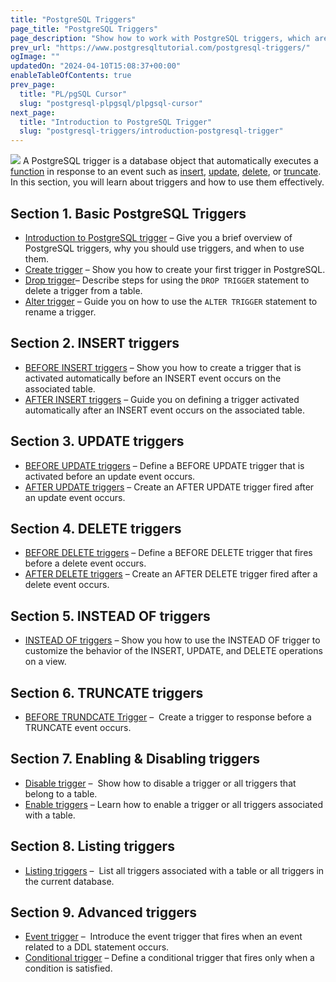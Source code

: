 ```yaml
---
title: "PostgreSQL Triggers"
page_title: "PostgreSQL Triggers"
page_description: "Show how to work with PostgreSQL triggers, which are the functions invoked automatically when an event occurs in the associated tables."
prev_url: "https://www.postgresqltutorial.com/postgresql-triggers/"
ogImage: ""
updatedOn: "2024-04-10T15:08:37+00:00"
enableTableOfContents: true
prev_page: 
  title: "PL/pgSQL Cursor"
  slug: "postgresql-plpgsql/plpgsql-cursor"
next_page: 
  title: "Introduction to PostgreSQL Trigger"
  slug: "postgresql-triggers/introduction-postgresql-trigger"
---
```






![](/postgresqltutorial/PostgreSQL-Trigger.png?alignright)
A PostgreSQL trigger is a database object that automatically executes a [function](postgresql-plpgsql/postgresql-create-function) in response to an event such as [insert](postgresql-tutorial/postgresql-insert), [update](postgresql-tutorial/postgresql-update), [delete](postgresql-tutorial/postgresql-delete), or [truncate](postgresql-tutorial/postgresql-truncate-table). In this section, you will learn about triggers and how to use them effectively.


## Section 1\. Basic PostgreSQL Triggers

* [Introduction to PostgreSQL trigger](postgresql-triggers/introduction-postgresql-trigger "Introduction to PostgreSQL Trigger") – Give you a brief overview of PostgreSQL triggers, why you should use triggers, and when to use them.
* [Create trigger](postgresql-triggers/creating-first-trigger-postgresql "Creating the First Trigger in PostgreSQL") – Show you how to create your first trigger in PostgreSQL.
* [Drop trigger](postgresql-triggers/postgresql-drop-trigger)– Describe steps for using the `DROP TRIGGER` statement to delete a trigger from a table.
* [Alter trigger](postgresql-triggers/postgresql-alter-trigger) – Guide you on how to use the `ALTER TRIGGER` statement to rename a trigger.

## Section 2\. INSERT triggers

* [BEFORE INSERT triggers](postgresql-triggers/postgresql-before-insert-trigger) – Show you how to create a trigger that is activated automatically before an INSERT event occurs on the associated table.
* [AFTER INSERT triggers](postgresql-triggers/postgresql-after-insert-trigger) – Guide you on defining a trigger activated automatically after an INSERT event occurs on the associated table.

## Section 3\. UPDATE triggers

* [BEFORE UPDATE triggers](postgresql-triggers/postgresql-before-update-trigger) – Define a BEFORE UPDATE trigger that is activated before an update event occurs.
* [AFTER UPDATE triggers](postgresql-triggers/postgresql-after-update-trigger) – Create an AFTER UPDATE trigger fired after an update event occurs.

## Section 4\. DELETE triggers

* [BEFORE DELETE triggers](postgresql-triggers/postgresql-before-delete-trigger) – Define a BEFORE DELETE trigger that fires before a delete event occurs.
* [AFTER DELETE triggers](postgresql-triggers/postgresql-after-update-trigger) – Create an AFTER DELETE trigger fired after a delete event occurs.

## Section 5\. INSTEAD OF triggers

* [INSTEAD OF triggers](postgresql-triggers/postgresql-instead-of-triggers) – Show you how to use the INSTEAD OF trigger to customize the behavior of the INSERT, UPDATE, and DELETE operations on a view.

## Section 6\. TRUNCATE triggers

* [BEFORE TRUNDCATE Trigger](postgresql-triggers/postgresql-before-truncate-trigger) –  Create a trigger to response before a TRUNCATE event occurs.

## Section 7\. Enabling \& Disabling triggers

* [Disable trigger](postgresql-triggers/managing-postgresql-trigger "Managing PostgreSQL Trigger") –  Show how to disable a trigger or all triggers that belong to a table.
* [Enable triggers](postgresql-triggers/enable-triggers) – Learn how to enable a trigger or all triggers associated with a table.

## Section 8\. Listing triggers

* [Listing triggers](postgresql-triggers/how-to-list-all-triggers-in-postgresql) –  List all triggers associated with a table or all triggers in the current database.

## Section 9\. Advanced triggers

* [Event trigger](postgresql-triggers/postgresql-event-trigger) –  Introduce the event trigger that fires when an event related to a DDL statement occurs.
* [Conditional trigger](postgresql-triggers/postgresql-trigger-when-condition) – Define a conditional trigger that fires only when a condition is satisfied.
